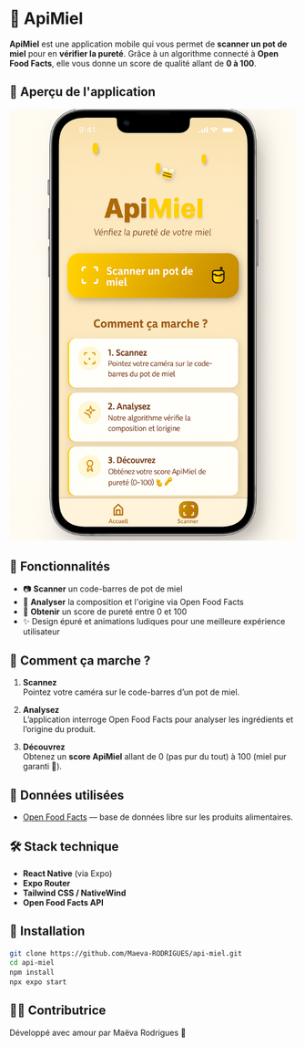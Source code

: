 # 🐝 ApiMiel

**ApiMiel** est une application mobile qui vous permet de **scanner un pot de miel** pour en **vérifier la pureté**. Grâce à un algorithme connecté à **Open Food Facts**, elle vous donne un score de qualité allant de **0 à 100**.

## 📸 Aperçu de l'application

![Mockup de l'application ApiMiel](./assets/images/mockup-apimiel.png)

## 🚀 Fonctionnalités

- 📷 **Scanner** un code-barres de pot de miel
- 🧠 **Analyser** la composition et l'origine via Open Food Facts
- 🥇 **Obtenir** un score de pureté entre 0 et 100
- ✨ Design épuré et animations ludiques pour une meilleure expérience utilisateur

## 🧪 Comment ça marche ?

1. **Scannez**  
   Pointez votre caméra sur le code-barres d’un pot de miel.

2. **Analysez**  
   L’application interroge Open Food Facts pour analyser les ingrédients et l’origine du produit.

3. **Découvrez**  
   Obtenez un **score ApiMiel** allant de 0 (pas pur du tout) à 100 (miel pur garanti 🍯).

## 💾 Données utilisées

- [Open Food Facts](https://openfoodfacts.org) — base de données libre sur les produits alimentaires.

## 🛠️ Stack technique

- **React Native** (via Expo)
- **Expo Router**
- **Tailwind CSS / NativeWind**
- **Open Food Facts API**

## 📱 Installation

```bash
git clone https://github.com/Maeva-RODRIGUES/api-miel.git
cd api-miel
npm install
npx expo start
```
## 🧑‍💻 Contributrice

Développé avec amour par Maëva Rodrigues 💛
